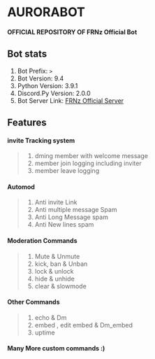 # AURORABOT
#### OFFICIAL REPOSITORY OF FRNz Official Bot

## Bot stats
1) Bot Prefix: `>`
2) Bot Version: 9.4 
3) Python Version: 3.9.1 
4) Discord.Py Version: 2.0.0
5) Bot Server Link: [FRNz Official Server]( https://discord.gg/kbb3tG3BPz)
## Features

#### invite Tracking system
   >1) dming member with welcome message
   >2) member join logging including inviter
   >3) member leave logging
#### Automod
   >1) Anti invite Link
   >2) Anti multiple message Spam
   >3) Anti Long Message spam
   >4) Anti New lines spam
#### Moderation Commands
   >1) Mute & Unmute
   >2) kick, ban & Unban
   >3) lock & unlock
   >4) hide & unhide
   >5) clear & slowmode
#### Other Commands
   >1) echo & Dm
   >2) embed , edit embed & Dm_embed
   >3) uptime
   
#### Many More custom commands :)